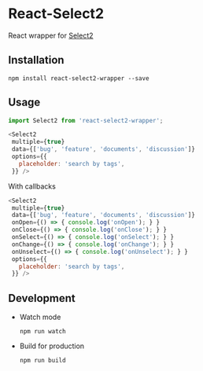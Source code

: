 # React-Select2
React wrapper for [Select2](https://select2.github.io/)

## Installation

```
npm install react-select2-wrapper --save
```

## Usage

```js
import Select2 from 'react-select2-wrapper';

<Select2
 multiple={true}
 data={['bug', 'feature', 'documents', 'discussion']}
 options={{
   placeholder: 'search by tags',
 }} />
```

With callbacks

```js
<Select2
 multiple={true}
 data={['bug', 'feature', 'documents', 'discussion']}
 onOpen={() => { console.log('onOpen'); } }
 onClose={() => { console.log('onClose'); } }
 onSelect={() => { console.log('onSelect'); } }
 onChange={() => { console.log('onChange'); } }
 onUnselect={() => { console.log('onUnselect'); } }
 options={{
   placeholder: 'search by tags',
 }} />
```

## Development

* Watch mode
  ```
  npm run watch
  ```

* Build for production
  ```
  npm run build
  ```
